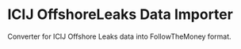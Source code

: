 # ICIJ OffshoreLeaks Data Importer

Converter for ICIJ Offshore Leaks data into FollowTheMoney format.


